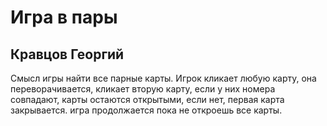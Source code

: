 # Игра в пары

## Кравцов Георгий

Смысл игры найти все парные карты. Игрок кликает любую карту, она переворачивается, кликает вторую карту, если у них номера совпадают, карты остаются открытыми, если нет, первая карта закрывается. игра продолжается пока не откроешь все карты.
